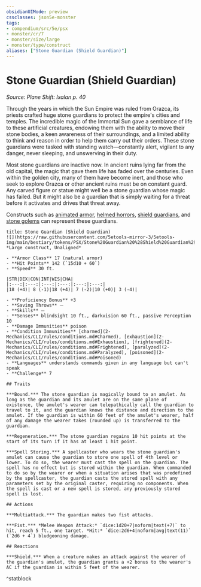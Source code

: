 ```yaml
---
obsidianUIMode: preview
cssclasses: json5e-monster
tags:
- compendium/src/5e/psx
- monster/cr/7
- monster/size/large
- monster/type/construct
aliases: ["Stone Guardian (Shield Guardian)"]
---
```

# Stone Guardian (Shield Guardian)
*Source: Plane Shift: Ixalan p. 40*  

Through the years in which the Sun Empire was ruled from Orazca, its priests crafted huge stone guardians to protect the empire's cities and temples. The incredible magic of the Immortal Sun gave a semblance of life to these artificial creatures, endowing them with the ability to move their stone bodies, a keen awareness of their surroundings, and a limited ability to think and reason in order to help them carry out their orders. These stone guardians were tasked with standing watch—constantly alert, vigilant to any danger, never sleeping, and unswerving in their duty.

Most stone guardians are inactive now. In ancient ruins lying far from the old capital, the magic that gave them life has faded over the centuries. Even within the golden city, many of them have become inert, and those who seek to explore Orazca or other ancient ruins must be on constant guard. Any carved figure or statue might well be a stone guardian whose magic has failed. But it might also be a guardian that is simply waiting for a threat before it activates and drives that threat away.

Constructs such as [animated armor](2-Mechanics/CLI/bestiary/construct/animated-armor.md), [helmed horrors](2-Mechanics/CLI/bestiary/construct/helmed-horror.md), [shield guardians](2-Mechanics/CLI/bestiary/construct/shield-guardian.md), and [stone golems](2-Mechanics/CLI/bestiary/construct/stone-golem.md) can represent these guardians.

```ad-statblock
title: Stone Guardian (Shield Guardian)
![](https://raw.githubusercontent.com/5etools-mirror-3/5etools-img/main/bestiary/tokens/PSX/Stone%20Guardian%20%28Shield%20Guardian%29.webp#token)
*Large construct, Unaligned*

- **Armor Class** 17 (natural armor)
- **Hit Points** 142 (`15d10 + 60`)
- **Speed** 30 ft.

|STR|DEX|CON|INT|WIS|CHA|
|:---:|:---:|:---:|:---:|:---:|:---:|
|18 (+4)| 8 (-1)|18 (+4)| 7 (-2)|10 (+0)| 3 (-4)|

- **Proficiency Bonus** +3
- **Saving Throws** ⏤
- **Skills** ⏤
- **Senses** blindsight 10 ft., darkvision 60 ft., passive Perception 10
- **Damage Immunities** poison
- **Condition Immunities** [charmed](2-Mechanics/CLI/rules/conditions.md#Charmed), [exhaustion](2-Mechanics/CLI/rules/conditions.md#Exhaustion), [frightened](2-Mechanics/CLI/rules/conditions.md#Frightened), [paralyzed](2-Mechanics/CLI/rules/conditions.md#Paralyzed), [poisoned](2-Mechanics/CLI/rules/conditions.md#Poisoned)
- **Languages** understands commands given in any language but can't speak
- **Challenge** 7

## Traits

***Bound.*** The stone guardian is magically bound to an amulet. As long as the guardian and its amulet are on the same plane of existence, the amulet's wearer can telepathically call the guardian to travel to it, and the guardian knows the distance and direction to the amulet. If the guardian is within 60 feet of the amulet's wearer, half of any damage the wearer takes (rounded up) is transferred to the guardian.

***Regeneration.*** The stone guardian regains 10 hit points at the start of its turn if it has at least 1 hit point.

***Spell Storing.*** A spellcaster who wears the stone guardian's amulet can cause the guardian to store one spell of 4th level or lower. To do so, the wearer must cast the spell on the guardian. The spell has no effect but is stored within the guardian. When commanded to do so by the wearer or when a situation arises that was predefined by the spellcaster, the guardian casts the stored spell with any parameters set by the original caster, requiring no components. When the spell is cast or a new spell is stored, any previously stored spell is lost.

## Actions

***Multiattack.*** The guardian makes two fist attacks.

***Fist.*** *Melee Weapon Attack:* `dice:1d20+7|noform|text(+7)` to hit, reach 5 ft., one target. *Hit:* `dice:2d6+4|noform|avg|text(11)` (`2d6 + 4`) bludgeoning damage.

## Reactions

***Shield.*** When a creature makes an attack against the wearer of the guardian's amulet, the guardian grants a +2 bonus to the wearer's AC if the guardian is within 5 feet of the wearer.
```
^statblock